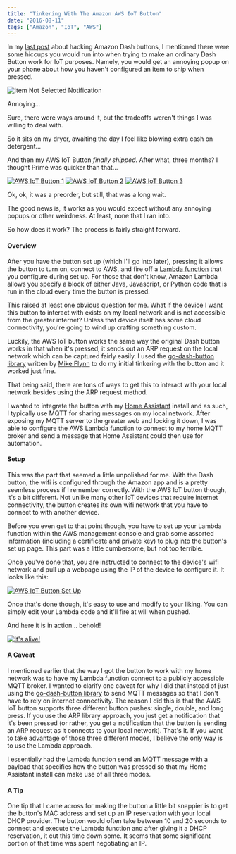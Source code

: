 ```yaml
---
title: "Tinkering With The Amazon AWS IoT Button"
date: "2016-08-11"
tags: ["Amazon", "IoT", "AWS"]
---
```



In my [last post](http://jamesmiller.io/2016/07/12/my-experience-hacking-the-amazon-dash-button/) about hacking Amazon Dash buttons, I mentioned there were some hiccups you would run into when trying to make an ordinary Dash Button work for IoT purposes. Namely, you would get an annoying popup on your phone about how you haven't configured an item to ship when pressed.

![Item Not Selected Notification](/img/dashbuttonnotification.png)

Annoying...

Sure, there were ways around it, but the tradeoffs weren't things I was willing to deal with. 

So it sits on my dryer, awaiting the day I feel like blowing extra cash on detergent...

And then my AWS IoT Button *finally shipped.* After what, three months? I thought Prime was quicker than that...

[![AWS IoT Button 1](/img/posts/IMG_7389.JPG)](/img/posts/IMG_7389.JPG)
[![AWS IoT Button 2](/img/posts/IMG_7390.JPG)](/img/posts/IMG_7390.JPG)
[![AWS IoT Button 3](/img/posts/IMG_7391.JPG)](/img/posts/IMG_7391.JPG)

Ok, ok, it was a preorder, but still, that was a long wait.

The good news is, it works as you would expect without any annoying popups or other weirdness. At least, none that I ran into.

So how does it work? The process is fairly straight forward. 

#### Overview

After you have the button set up (which I'll go into later), pressing it allows the button to turn on, connect to AWS, and fire off a [Lambda function](https://aws.amazon.com/lambda/) that you configure during set up. For those that don't know, Amazon Lambda allows you specify a block of either Java, Javascript, or Python code that is run in the cloud every time the button is pressed.

This raised at least one obvious question for me. What if the device I want this button to interact with exists on my local network and is not accessible from the greater internet? Unless that device itself has some cloud connectivity, you're going to wind up crafting something custom.

Luckily, the AWS IoT button works the same way the original Dash button works in that when it's pressed, it sends out an ARP request on the local network which can be captured fairly easily. I used the [go-dash-button library](https://github.com/mikeflynn/go-dash-button) written by [Mike Flynn](http://thatmikeflynn.com/) to do my initial tinkering with the button and it worked just fine.

That being said, there are tons of ways to get this to interact with your local network besides using the ARP request method.

I wanted to integrate the button with my [Home Assistant](https://home-assistant.io/) install and as such, I typically use MQTT for sharing messages on my local network. After exposing my MQTT server to the greater web and locking it down, I was able to configure the AWS Lambda function to connect to my home MQTT broker and send a message that Home Assistant could then use for automation.

#### Setup

This was the part that seemed a little unpolished for me. With the Dash button, the wifi is configured through the Amazon app and is a pretty seemless process if I remember correctly. With the AWS IoT button though, it's a bit different. Not unlike many other IoT devices that require internet connectivity, the button creates its own wifi network that you have to connect to with another device. 

Before you even get to that point though, you have to set up your Lambda function within the AWS management console and grab some assorted information (including a certificate and private key) to plug into the button's set up page. This part was a little cumbersome, but not too terrible. 

Once you've done that, you are instructed to connect to the device's wifi network and pull up a webpage using the IP of the device to configure it. It looks like this:

[![AWS IoT Button Set Up](/img/posts/awsiotsetup.png)](/img/posts/awsiotsetup.png)

Once that's done though, it's easy to use and modify to your liking. You can simply edit your Lambda code and it'll fire at will when pushed.

And here it is in action... behold!

[![It's alive!](/img/posts/awsiotbuttonpress.gif)](/img/posts/awsiotbuttonpress.gif)

#### A Caveat

I mentioned earlier that the way I got the button to work with my home network was to have my Lambda function connect to a publicly accessible MQTT broker. I wanted to clarify one caveat for why I did that instead of just using the [go-dash-button library](https://github.com/mikeflynn/go-dash-button) to send MQTT messages so that I don't have to rely on internet connectivity. The reason I did this is that the AWS IoT button supports three different button pushes: single, double, and long press. If you use the ARP library approach, you just get a notification that it's been pressed (or rather, you get a notification that the button is sending an ARP request as it connects to your local network). That's it. If you want to take advantage of those three different modes, I believe the only way is to use the Lambda approach. 

I essentially had the Lambda function send an MQTT message with a payload that specifies how the button was pressed so that my Home Assistant install can make use of all three modes.

#### A Tip

One tip that I came across for making the button a little bit snappier is to get the button's MAC address and set up an IP reservation with your local DHCP provider. The button would often take between 10 and 20 seconds to connect and execute the Lambda function and after giving it a DHCP reservation, it  cut this time down some. It seems that some significant portion of that time was spent negotiating an IP.